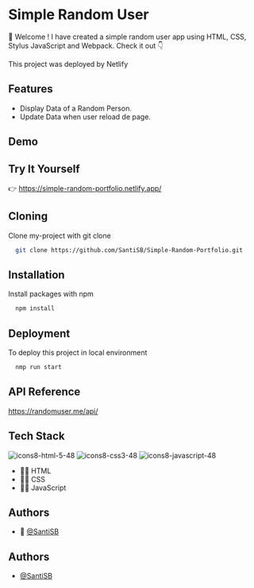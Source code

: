 
# Simple Random User

:wave: Welcome ! I have created a simple random user app using HTML, CSS, Stylus JavaScript and Webpack. Check it out :point_down:

This project was deployed by Netlify

## Features

- Display Data of a Random Person.
- Update Data when user reload de page.


## Demo






## Try It Yourself

:point_right: https://simple-random-portfolio.netlify.app/
## Cloning

Clone my-project with git clone

```bash
  git clone https://github.com/SantiSB/Simple-Random-Portfolio.git
```
## Installation

Install packages with npm

```bash
  npm install
```
    
## Deployment

To deploy this project in local environment

```bash
  nmp run start
```


## API Reference

https://randomuser.me/api/


## Tech Stack

![icons8-html-5-48](https://user-images.githubusercontent.com/55597241/217684664-ff7fd9fe-7585-4fa4-9730-9e36e84c004d.png)
![icons8-css3-48](https://user-images.githubusercontent.com/55597241/217684672-0b43ef76-66b4-4bf2-8db3-47a1032ea6d1.png)
![icons8-javascript-48](https://user-images.githubusercontent.com/55597241/217684680-a256ed1c-bcd9-4506-a16b-41d6cb41356c.png)

- :man_technologist: HTML
- :man_technologist: CSS
- :man_technologist: JavaScript
## Authors

- :robot: [@SantiSB](https://github.com/SantiSB)

## Authors

- [@SantiSB](https://github.com/SantiSB)

